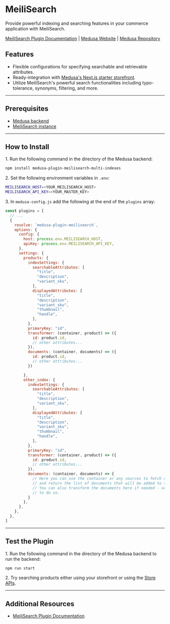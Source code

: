 # MeiliSearch

Provide powerful indexing and searching features in your commerce application with MeiliSearch.

[MeiliSearch Plugin Documentation](https://docs.medusajs.com/plugins/search/meilisearch) | [Medusa Website](https://medusajs.com) | [Medusa Repository](https://github.com/medusajs/medusa)

## Features

- Flexible configurations for specifying searchable and retrievable attributes.
- Ready-integration with [Medusa's Next.js starter storefront](https://docs.medusajs.com/starters/nextjs-medusa-starter).
- Utilize MeiliSearch's powerful search functionalities including typo-tolerance, synonyms, filtering, and more.

---

## Prerequisites

- [Medusa backend](https://docs.medusajs.com/development/backend/install)
- [MeiliSearch instance](https://docs.meilisearch.com/learn/getting_started/quick_start.html#setup-and-installation)

---

## How to Install

1\. Run the following command in the directory of the Medusa backend:

  ```bash
  npm install medusa-plugin-meilisearch-multi-indexes
  ```

2\. Set the following environment variables in `.env`:

  ```bash
  MEILISEARCH_HOST=<YOUR_MEILISEARCH_HOST>
  MEILISEARCH_API_KEY=<YOUR_MASTER_KEY>
  ```

3\. In `medusa-config.js` add the following at the end of the `plugins` array:

  ```js
  const plugins = [
    // ...
    {
      resolve: `medusa-plugin-meilisearch`,
      options: {
        config: {
          host: process.env.MEILISEARCH_HOST,
          apiKey: process.env.MEILISEARCH_API_KEY,
        },
        settings: {
          products: {
            indexSettings: {
              searchableAttributes: [
                "title", 
                "description",
                "variant_sku",
              ],
              displayedAttributes: [
                "title", 
                "description", 
                "variant_sku", 
                "thumbnail", 
                "handle",
              ],
            },
            primaryKey: "id",
            transformer: (container, product) => ({
              id: product.id, 
              // other attributes...
            }),
            documents: (container, documents) => ({
              id: product.id, 
              // other attributes...
            })

          },
          other_index: {
            indexSettings: {
              searchableAttributes: [
                "title", 
                "description",
                "variant_sku",
              ],
              displayedAttributes: [
                "title", 
                "description", 
                "variant_sku", 
                "thumbnail", 
                "handle",
              ],
            },
            primaryKey: "id",
            transformer: (container, product) => ({
              id: product.id, 
              // other attributes...
            }),
            documents: (container, documents) => {
              // Here you can use the container or any sources to fetch documents
              // and return the list of documents that will be added to the indexes.
              // You can also transform the documents here if needed - or use the transformer
              // to do so.
            }
          },
        },
      },
    },
  ]
  ```

---

## Test the Plugin

1\. Run the following command in the directory of the Medusa backend to run the backend:

  ```bash
  npm run start
  ```

2\. Try searching products either using your storefront or using the [Store APIs](https://docs.medusajs.com/api/store#tag/Product/operation/PostProductsSearch).

---

## Additional Resources

- [MeiliSearch Plugin Documentation](https://docs.medusajs.com/plugins/search/meilisearch)
